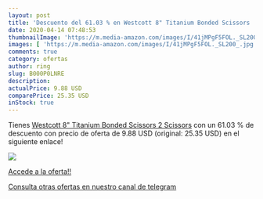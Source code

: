 ```yaml
---
layout: post
title: 'Descuento del 61.03 % en Westcott 8" Titanium Bonded Scissors  2 '
date: 2020-04-14 07:48:53
thumbnailImage: 'https://m.media-amazon.com/images/I/41jMPgF5FOL._SL200_.jpg'
images: [ 'https://m.media-amazon.com/images/I/41jMPgF5FOL._SL200_.jpg' ]
comments: true
category: ofertas
author: ring
slug: B000P0LNRE
description:
actualPrice: 9.88 USD
comparePrice: 25.35 USD
inStock: true
---
```


Tienes [Westcott 8" Titanium Bonded Scissors  2 Scissors](https://www.amazon.com/dp/B000P0LNRE/?tag=redken08-20) con un 61.03 % de descuento con precio de oferta de 9.88 USD (original: 25.35 USD) en el siguiente enlace!

[![](https://m.media-amazon.com/images/I/41jMPgF5FOL._SL200_.jpg)](https://www.amazon.com/dp/B000P0LNRE/?tag=redken08-20)

[Accede a la oferta!!](https://www.amazon.com/dp/B000P0LNRE/?tag=redken08-20)

[Consulta otras ofertas en nuestro canal de telegram](https://t.me/s/ofertas25)
